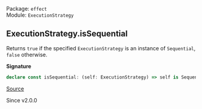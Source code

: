 Package: `effect`<br />
Module: `ExecutionStrategy`<br />

## ExecutionStrategy.isSequential

Returns `true` if the specified `ExecutionStrategy` is an instance of
`Sequential`, `false` otherwise.

**Signature**

```ts
declare const isSequential: (self: ExecutionStrategy) => self is Sequential
```

[Source](https://github.com/Effect-TS/effect/tree/main/packages/effect/src/ExecutionStrategy.ts#L81)

Since v2.0.0